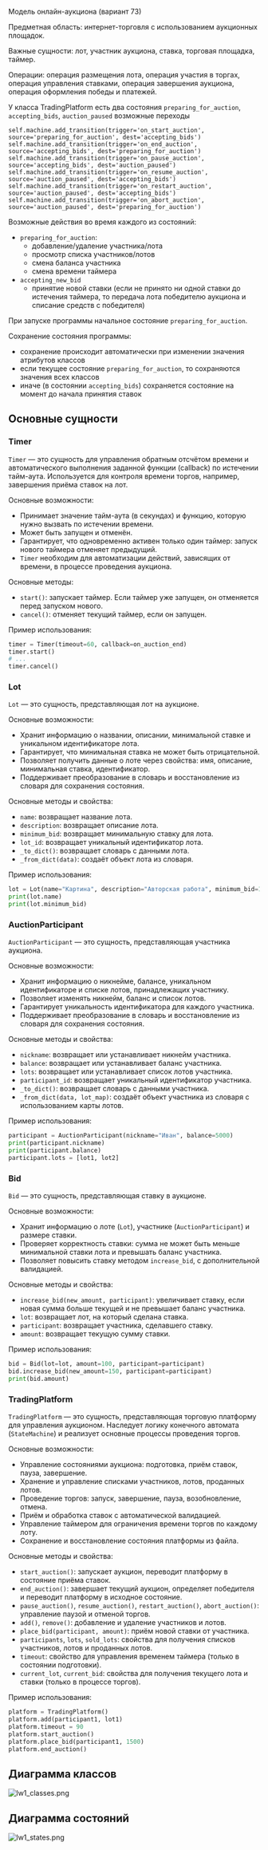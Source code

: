 Модель онлайн-аукциона (вариант 73)

Предметная область: интернет-торговля с использованием аукционных площадок.

Важные сущности: лот, участник аукциона, ставка, торговая площадка, таймер.

Операции: операция размещения лота, операция участия в торгах, операция управления ставками, операция завершения аукциона, операция оформления победы и платежей.

У класса TradingPlatform есть два состояния `preparing_for_auction`, `accepting_bids`, `auction_paused` возможные переходы 

```
self.machine.add_transition(trigger='on_start_auction', source='preparing_for_auction', dest='accepting_bids')
self.machine.add_transition(trigger='on_end_auction', source='accepting_bids', dest='preparing_for_auction')
self.machine.add_transition(trigger='on_pause_auction', source='accepting_bids', dest='auction_paused')
self.machine.add_transition(trigger='on_resume_auction', source='auction_paused', dest='accepting_bids')
self.machine.add_transition(trigger='on_restart_auction', source='auction_paused', dest='accepting_bids')
self.machine.add_transition(trigger='on_abort_auction', source='auction_paused', dest='preparing_for_auction')
```

Возможные действия во время каждого из состояний:
- `preparing_for_auction`:
  - добавление/удаление участника/лота
  - просмотр списка участников/лотов
  - смена баланса участника
  - смена времени таймера
- `accepting_new_bid`
  - принятие новой ставки (если не принято ни одной ставки до истечения таймера, то передача лота победителю аукциона и списание средств с победителя)

При запуске программы начальное состояние `preparing_for_auction`.

Сохранение состояния программы:
  - сохранение происходит автоматически при изменении значения атрибутов классов
  - если текущее состояние `preparing_for_auction`, то сохраняются значения всех классов
  - иначе (в состоянии `accepting_bids`) сохраняется состояние на момент до начала принятия ставок

## Основные сущности

### Timer

`Timer` — это сущность для управления обратным отсчётом времени и автоматического выполнения заданной функции (callback) по истечении тайм-аута. Используется для контроля времени торгов, например, завершения приёма ставок на лот.

Основные возможности:

- Принимает значение тайм-аута (в секундах) и функцию, которую нужно вызвать по истечении времени.
- Может быть запущен и отменён.
- Гарантирует, что одновременно активен только один таймер: запуск нового таймера отменяет предыдущий.
- `Timer` необходим для автоматизации действий, зависящих от времени, в процессе проведения аукциона.


Основные методы:
- `start()`: запускает таймер. Если таймер уже запущен, он отменяется перед запуском нового.
- `cancel()`: отменяет текущий таймер, если он запущен.

Пример использования:
```python
timer = Timer(timeout=60, callback=on_auction_end)
timer.start()
# ...
timer.cancel()
```


### Lot

`Lot` — это сущность, представляющая лот на аукционе.

Основные возможности:
- Хранит информацию о названии, описании, минимальной ставке и уникальном идентификаторе лота.
- Гарантирует, что минимальная ставка не может быть отрицательной.
- Позволяет получить данные о лоте через свойства: имя, описание, минимальная ставка, идентификатор.
- Поддерживает преобразование в словарь и восстановление из словаря для сохранения состояния.

Основные методы и свойства:
- `name`: возвращает название лота.
- `description`: возвращает описание лота.
- `minimum_bid`: возвращает минимальную ставку для лота.
- `lot_id`: возвращает уникальный идентификатор лота.
- `_to_dict()`: возвращает словарь с данными лота.
- `_from_dict(data)`: создаёт объект лота из словаря.

Пример использования:
```python
lot = Lot(name="Картина", description="Авторская работа", minimum_bid=1000)
print(lot.name)
print(lot.minimum_bid)
```

### AuctionParticipant

`AuctionParticipant` — это сущность, представляющая участника аукциона.

Основные возможности:
- Хранит информацию о никнейме, балансе, уникальном идентификаторе и списке лотов, принадлежащих участнику.
- Позволяет изменять никнейм, баланс и список лотов.
- Гарантирует уникальность идентификатора для каждого участника.
- Поддерживает преобразование в словарь и восстановление из словаря для сохранения состояния.

Основные методы и свойства:
- `nickname`: возвращает или устанавливает никнейм участника.
- `balance`: возвращает или устанавливает баланс участника.
- `lots`: возвращает или устанавливает список лотов участника.
- `participant_id`: возвращает уникальный идентификатор участника.
- `_to_dict()`: возвращает словарь с данными участника.
- `_from_dict(data, lot_map)`: создаёт объект участника из словаря с использованием карты лотов.

Пример использования:
```python
participant = AuctionParticipant(nickname="Иван", balance=5000)
print(participant.nickname)
print(participant.balance)
participant.lots = [lot1, lot2]
```


### Bid

`Bid` — это сущность, представляющая ставку в аукционе.

Основные возможности:

- Хранит информацию о лоте (`Lot`), участнике (`AuctionParticipant`) и размере ставки.
- Проверяет корректность ставки: сумма не может быть меньше минимальной ставки лота и превышать баланс участника.
- Позволяет повысить ставку методом `increase_bid`, с дополнительной валидацией.

Основные методы и свойства:
- `increase_bid(new_amount, participant)`: увеличивает ставку, если новая сумма больше текущей и не превышает баланс участника.
- `lot`: возвращает лот, на который сделана ставка.
- `participant`: возвращает участника, сделавшего ставку.
- `amount`: возвращает текущую сумму ставки.

Пример использования:
```python
bid = Bid(lot=lot, amount=100, participant=participant)
bid.increase_bid(new_amount=150, participant=participant)
print(bid.amount)
```


### TradingPlatform

`TradingPlatform` — это сущность, представляющая торговую платформу для управления аукционом. Наследует логику конечного автомата (`StateMachine`) и реализует основные процессы проведения торгов.

Основные возможности:
- Управление состояниями аукциона: подготовка, приём ставок, пауза, завершение.
- Хранение и управление списками участников, лотов, проданных лотов.
- Проведение торгов: запуск, завершение, пауза, возобновление, отмена.
- Приём и обработка ставок с автоматической валидацией.
- Управление таймером для ограничения времени торгов по каждому лоту.
- Сохранение и восстановление состояния платформы из файла.

Основные методы и свойства:
- `start_auction()`: запускает аукцион, переводит платформу в состояние приёма ставок.
- `end_auction()`: завершает текущий аукцион, определяет победителя и переводит платформу в исходное состояние.
- `pause_auction()`, `resume_auction()`, `restart_auction()`, `abort_auction()`: управление паузой и отменой торгов.
- `add()`, `remove()`: добавление и удаление участников и лотов.
- `place_bid(participant, amount)`: приём новой ставки от участника.
- `participants`, `lots`, `sold_lots`: свойства для получения списков участников, лотов и проданных лотов.
- `timeout`: свойство для управления временем таймера (только в состоянии подготовки).
- `current_lot`, `current_bid`: свойства для получения текущего лота и ставки (только в процессе торгов).

Пример использования:
```python
platform = TradingPlatform()
platform.add(participant1, lot1)
platform.timeout = 90
platform.start_auction()
platform.place_bid(participant1, 1500)
platform.end_auction()
```

## Диаграмма классов

![lw1_classes.png](imgs/lw1_classes.png)

## Диаграмма состояний

![lw1_states.png](imgs/lw1_states.png)